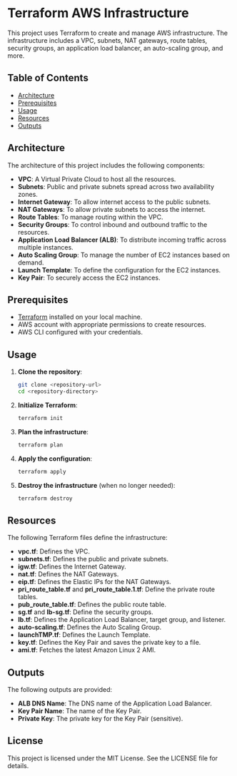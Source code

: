 # Terraform AWS Infrastructure

This project uses Terraform to create and manage AWS infrastructure. The infrastructure includes a VPC, subnets, NAT gateways, route tables, security groups, an application load balancer, an auto-scaling group, and more.

## Table of Contents

- [Architecture](#architecture)
- [Prerequisites](#prerequisites)
- [Usage](#usage)
- [Resources](#resources)
- [Outputs](#outputs)

## Architecture

The architecture of this project includes the following components:

- **VPC**: A Virtual Private Cloud to host all the resources.
- **Subnets**: Public and private subnets spread across two availability zones.
- **Internet Gateway**: To allow internet access to the public subnets.
- **NAT Gateways**: To allow private subnets to access the internet.
- **Route Tables**: To manage routing within the VPC.
- **Security Groups**: To control inbound and outbound traffic to the resources.
- **Application Load Balancer (ALB)**: To distribute incoming traffic across multiple instances.
- **Auto Scaling Group**: To manage the number of EC2 instances based on demand.
- **Launch Template**: To define the configuration for the EC2 instances.
- **Key Pair**: To securely access the EC2 instances.

## Prerequisites

- [Terraform](https://www.terraform.io/downloads.html) installed on your local machine.
- AWS account with appropriate permissions to create resources.
- AWS CLI configured with your credentials.

## Usage

1. **Clone the repository**:
    ```sh
    git clone <repository-url>
    cd <repository-directory>
    ```

2. **Initialize Terraform**:
    ```sh
    terraform init
    ```

3. **Plan the infrastructure**:
    ```sh
    terraform plan
    ```

4. **Apply the configuration**:
    ```sh
    terraform apply
    ```

5. **Destroy the infrastructure** (when no longer needed):
    ```sh
    terraform destroy
    ```

## Resources

The following Terraform files define the infrastructure:

- **vpc.tf**: Defines the VPC.
- **subnets.tf**: Defines the public and private subnets.
- **igw.tf**: Defines the Internet Gateway.
- **nat.tf**: Defines the NAT Gateways.
- **eip.tf**: Defines the Elastic IPs for the NAT Gateways.
- **pri_route_table.tf** and **pri_route_table.1.tf**: Define the private route tables.
- **pub_route_table.tf**: Defines the public route table.
- **sg.tf** and **lb-sg.tf**: Define the security groups.
- **lb.tf**: Defines the Application Load Balancer, target group, and listener.
- **auto-scaling.tf**: Defines the Auto Scaling Group.
- **launchTMP.tf**: Defines the Launch Template.
- **key.tf**: Defines the Key Pair and saves the private key to a file.
- **ami.tf**: Fetches the latest Amazon Linux 2 AMI.

## Outputs

The following outputs are provided:

- **ALB DNS Name**: The DNS name of the Application Load Balancer.
- **Key Pair Name**: The name of the Key Pair.
- **Private Key**: The private key for the Key Pair (sensitive).

## License

This project is licensed under the MIT License. See the LICENSE file for details.